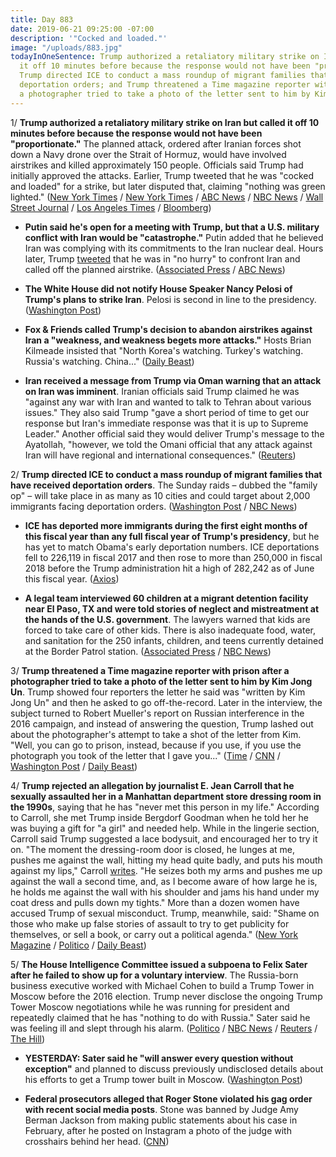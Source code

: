 ```yaml
---
title: Day 883
date: 2019-06-21 09:25:00 -07:00
description: '"Cocked and loaded."'
image: "/uploads/883.jpg"
todayInOneSentence: Trump authorized a retaliatory military strike on Iran but called
  it off 10 minutes before because the response would not have been "proportionate";
  Trump directed ICE to conduct a mass roundup of migrant families that have received
  deportation orders; and Trump threatened a Time magazine reporter with prison after
  a photographer tried to take a photo of the letter sent to him by Kim Jong Un.
---
```


1/ **Trump authorized a retaliatory military strike on Iran but called it off 10 minutes before because the response would not have been "proportionate."** The planned attack, ordered after Iranian forces shot down a Navy drone over the Strait of Hormuz, would have involved airstrikes and killed approximately 150 people. Officials said Trump had initially approved the attacks. Earlier, Trump tweeted that he was "cocked and loaded" for a strike, but later disputed that, claiming "nothing was green lighted." ([New York Times](https://www.nytimes.com/2019/06/20/world/middleeast/iran-us-drone.html) / [New York Times](https://www.nytimes.com/2019/06/21/us/politics/trump-iran-attack.html) / [ABC News](https://abcnews.go.com/Politics/president-trump-ordered-military-strike-iran-reversed-sources/story?id=63853570) / [NBC News](https://www.nbcnews.com/politics/politics-news/trump-says-he-did-not-given-final-approval-iran-strikes-n1020386) / [Wall Street Journal](https://www.wsj.com/articles/trump-says-he-s-in-no-hurry-to-confront-iran-11561122762?shareToken=st8cb884dff53541c4ae3e4aa876bc19d5) / [Los Angeles Times](https://www.latimes.com/politics/la-na-pol-trump-iran-strike-drone-loaded-20190621-story.html) / [Bloomberg](https://www.bloomberg.com/news/articles/2019-06-21/trump-approved-air-strikes-on-iran-then-pulled-back-nyt-says))

* **Putin said he's open for a meeting with Trump, but that a  U.S. military conflict with Iran would be "catastrophe."** Putin added that he believed Iran was complying with its commitments to the Iran nuclear deal. Hours later, Trump [tweeted](https://twitter.com/realDonaldTrump/status/1142055388965212161?mod=article_inline) that he was in "no hurry" to confront Iran and called off the planned airstrike. ([Associated Press](https://www.apnews.com/2c1d6e923a7349e29daf0e00a956f2d8) / [ABC News](https://abcnews.go.com/International/putin-warns-us-iran-annual-call-show/story?id=63833096))

* **The White House did not notify House Speaker Nancy Pelosi of Trump's plans to strike Iran**. Pelosi is second in line to the presidency. ([Washington Post](https://www.washingtonpost.com/politics/pelosi-says-white-house-did-not-tell-her-about-iran-strike-plan/2019/06/21/bec74b3a-942e-11e9-b58a-a6a9afaa0e3e_story.html))

* **Fox & Friends called Trump's decision to abandon airstrikes against Iran a "weakness, and weakness begets more attacks."** Hosts Brian Kilmeade insisted that "North Korea's watching. Turkey's watching. Russia's watching. China..." ([Daily Beast](https://www.thedailybeast.com/fox-and-friends-calls-donald-trump-weak-tries-to-goad-him-into-war-with-iran))

* **Iran received a message from Trump via Oman warning that an attack on Iran was imminent**. Iranian officials said Trump claimed he was "against any war with Iran and wanted to talk to Tehran about various issues." They also said Trump "gave a short period of time to get our response but Iran's immediate response was that it is up to Supreme Leader." Another official said they would deliver Trump's message to the Ayatollah, "however, we told the Omani official that any attack against Iran will have regional and international consequences." ([Reuters](https://www.reuters.com/article/us-mideast-iran-usa-oman-exclusive-idUSKCN1TM0UZ))

2/ **Trump directed ICE to conduct a mass roundup of migrant families that have received deportation orders**. The Sunday raids – dubbed the "family op" – will take place in as many as 10 cities and could target about 2,000 immigrants facing deportation orders. ([Washington Post](https://www.washingtonpost.com/immigration/ice-raids-targeting-migrant-families-slated-to-start-sunday-in-major-us-cities/2019/06/21/f2936318-942e-11e9-b570-6416efdc0803_story.html) / [NBC News](https://www.nbcnews.com/politics/immigration/ice-launch-mass-raids-targeting-undocumented-families-sunday-n1020446))

* **ICE has deported more immigrants during the first eight months of this fiscal year than any full fiscal year of Trump's presidency**, but he has yet to match Obama's early deportation numbers. ICE deportations fell to 226,119 in fiscal 2017 and then rose to more than 250,000 in fiscal 2018 before the Trump administration hit a high of 282,242 as of June this fiscal year. ([Axios](https://www.axios.com/immigration-ice-deportation-trump-obama-a72a0a44-540d-46bc-a671-cd65cf72f4b1.html))

* **A legal team interviewed 60 children at a migrant detention facility near El Paso, TX and were told stories of neglect and mistreatment at the hands of the U.S. government**. The lawyers warned that kids are forced to take care of other kids. There is also inadequate food, water, and sanitation for the 250 infants, children, and teens currently detained at the Border Patrol station. ([Associated Press](https://apnews.com/46da2dbe04f54adbb875cfbc06bbc615) / [NBC News](https://www.nbcnews.com/news/latino/lawyers-claim-infants-children-are-dangerous-situation-border-detention-site-n1020016))

3/ **Trump threatened a Time magazine reporter with prison after a photographer tried to take a photo of the letter sent to him by Kim Jong Un**. Trump showed four reporters the letter he said was "written by Kim Jong Un" and then he asked to go off-the-record. Later in the interview, the subject turned to Robert Mueller's report on Russian interference in the 2016 campaign, and instead of answering the question, Trump lashed out about the photographer's attempt to take a shot of the letter from Kim. "Well, you can go to prison, instead, because if you use, if you use the photograph you took of the letter that I gave you..." ([Time](https://time.com/5611476/donald-trump-transcript-time-interview/) / [CNN](https://www.cnn.com/2019/06/21/media/time-photographer-trump-threat/index.html) / [Washington Post](https://www.washingtonpost.com/politics/trump-threatens-reporter-with-prison-time-during-interview/2019/06/21/b622b84c-9420-11e9-b58a-a6a9afaa0e3e_story.html) / [Daily Beast](https://www.thedailybeast.com/trump-threatened-time-reporter-with-prison-over-photo-of-kim-jong-un-letter))

4/ **Trump rejected an allegation by journalist E. Jean Carroll that he sexually assaulted her in a Manhattan department store dressing room in the 1990s**, saying that he has "never met this person in my life." According to Carroll, she met Trump inside Bergdorf Goodman when he told her he was buying a gift for "a girl" and needed help. While in the lingerie section, Carroll said Trump suggested a lace bodysuit, and encouraged her to try it on. "The moment the dressing-room door is closed, he lunges at me, pushes me against the wall, hitting my head quite badly, and puts his mouth against my lips," Carroll [writes](https://www.thecut.com/2019/06/donald-trump-assault-e-jean-carroll-other-hideous-men.html). "He seizes both my arms and pushes me up against the wall a second time, and, as I become aware of how large he is, he holds me against the wall with his shoulder and jams his hand under my coat dress and pulls down my tights." More than a dozen women have accused Trump of sexual misconduct. Trump, meanwhile, said: "Shame on those who make up false stories of assault to try to get publicity for themselves, or sell a book, or carry out a political agenda."  ([New York Magazine](https://www.thecut.com/2019/06/donald-trump-assault-e-jean-carroll-other-hideous-men.html) / [Politico](https://www.politico.com/story/2019/06/21/trump-dismisses-new-sexual-assault-allegation-1376698) / [Daily Beast](https://www.thedailybeast.com/e-jean-carroll-trump-sexually-assaulted-me-in-a-bergdorfs-dressing-room))

5/ **The House Intelligence Committee issued a subpoena to Felix Sater after he failed to show up for a voluntary interview**. The Russia-born business executive worked with Michael Cohen to build a Trump Tower in Moscow before the 2016 election. Trump never disclose the ongoing Trump Tower Moscow negotiations while he was running for president and repeatedly claimed that he has "nothing to do with Russia." Sater said he was feeling ill and slept through his alarm. ([Politico](https://www.politico.com/story/2019/06/21/house-intel-to-subpoena-felix-sater-after-he-fails-to-appear-for-testimony-1376279) / [NBC News](https://www.nbcnews.com/politics/donald-trump/house-panel-subpoena-felix-sater-about-trump-moscow-project-after-n1020276) / [Reuters](https://www.reuters.com/article/us-usa-trump-sater-idUSKCN1TM1TY) / [The Hill](https://thehill.com/policy/national-security/449702-house-panel-to-subpoena-trump-associate-felix-sater))

* **YESTERDAY: Sater said he "will answer every question without exception"** and planned to discuss previously undisclosed details about his efforts to get a Trump tower built in Moscow. ([Washington Post](https://www.washingtonpost.com/politics/i-will-answer-every-question-onetime-trump-business-partner-felix-sater-is-set-to-tell-house-panel-new-details-about-moscow-project/2019/06/20/754b9e8c-91d8-11e9-b58a-a6a9afaa0e3e_story.html))

* **Federal prosecutors alleged that Roger Stone violated his gag order with recent social media posts**. Stone was banned by Judge Amy Berman Jackson from making public statements about his case in February, after he posted on Instagram a photo of the judge with crosshairs behind her head. ([CNN](https://www.cnn.com/2019/06/20/politics/roger-stone-gag-order-challenge/index.html))